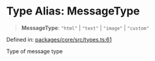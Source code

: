 # Type Alias: MessageType

> **MessageType**: `"html"` \| `"text"` \| `"image"` \| `"custom"`

Defined in: [packages/core/src/types.ts:61](https://github.com/GeoDaCenter/openassistant/blob/28e38a23cf528ccfe10391135d12fba8d3e385da/packages/core/src/types.ts#L61)

Type of message type
